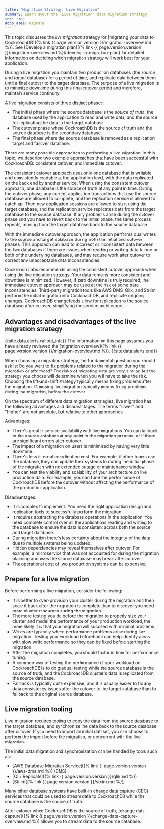 ```yaml
---
title: "Migration Strategy: Live Migration"
summary: Learn about the 'Live Migration' data migration strategy
toc: true
docs_area: migrate
---
```


This topic discusses the *live migration* strategy for [migrating your data to CockroachDB]({% link {{ page.version.version }}/migration-overview.md %}). See [Develop a migration plan]({% link {{ page.version.version }}/migration-overview.md %}#develop-a-migration-plan) for detailed information on deciding which migration strategy will work best for your application.

During a live migration you maintain two production databases (the *source* and *target* database) for a period of time, and replicate data between them until a final cutover to the target database. The purpose of a live migration is to minimize downtime during this final cutover period and therefore, maintain service continuity.

A live migration consists of three distinct phases:

- The initial phase where the source database is the *source of truth*: the database used by the application to read and write data, and the source for replicating the data to the target database.
- The cutover phase where CockroachDB is the source of truth and the source database is the secondary database.
- The final phase where the source database is removed as a replication target and failover database.

There are many possible approaches to performing a live migration. In this topic, we describe two example approaches that have been successful with CockroachDB: consistent cutover, and immediate cutover.

The consistent cutover approach uses only one database that is writable and consistently readable at the application level, with the data replicated on the back end by another service. When using the consistent cutover approach, one database is the source of truth at any point in time. During the cutover phase, any current application transactions that use the source database are allowed to complete, and the replication service is allowed to catch up. Then new application sessions are allowed to start using the target database, and the replication service replicates data from the target database to the source database. If any problems arise during the cutover phase and you have to revert back to the initial phase, the same process repeats, moving from the target database back to the source database.

With the immediate cutover approach, the application performs dual writes to the source and target database during both the initial and cutover phases. This approach can lead to incorrect or inconsistent data between the two databases if there are issues when reading or writing data to one or both of the underlying databases, and may require work after cutover to correct any unacceptable data inconsistencies.

Cockroach Labs recommends using the consistent cutover approach when using the live migration strategy. Your data remains more consistent and downtime is minimized. However, if zero downtime is truly required, the immediate cutover approach may be used at the risk of some data inconsistencies. Third-party migration tools like AWS DMS, Qlik, and Striim perform the initial migration into CockroachDB, and replicate ongoing changes. CockroachDB changefeeds allow for replication to the source database after cutover, simplifying the service architecture.

## Advantages and disadvantages of the live migration strategy

{{site.data.alerts.callout_info}}
The information on this page assumes you have already reviewed the [migration overview]({% link {{ page.version.version }}/migration-overview.md %}).
{{site.data.alerts.end}}

When choosing a migration strategy, the fundamental question you should ask is: Do you want to fix problems related to the migration during the migration or afterward? The risks of migrating data are very similar, but the strategy you choose will determine when you will have to take the risk. Choosing the lift-and-shift strategy typically means fixing problems after the migration. Choosing live migration typically means fixing problems during the migration, before the cutover.

On the spectrum of different data migration strategies, live migration has the following advantages and disadvantages. The terms "lower" and "higher" are not absolute, but relative to other approaches.

Advantages:

- There's greater service availability with live migrations. You can failback to the source database at any point in the migration process, or if there are significant errors after cutover.
- The impact of a migration on users is minimized by having very little downtime.
- There's less internal coordination cost. For example, if other teams use the database, they can update their systems to during the initial phase of the migration with no extended outage or maintenance window.
- You can test the viability and scalability of your architecture on live production data. For example, you can tune the performance of CockroachDB before the cutover without affecting the performance of the production application.

Disadvantages:

- It is complex to implement. You need the right application design and replication tools to successfully perform the migration.
- It requires abstracting the database operations in the application. You need complete control over all the applications reading and writing to the database to ensure the data is consistent across both the source and target database.
- During migration there's less certainty about the integrity of the data due to multiple systems being updated.
- Hidden dependencies may reveal themselves after cutover. For example, a microservice that was not accounted for during the migration planning and uses the source database may break after cutover.
- The operational cost of two production systems can be expensive.

## Prepare for a live migration

Before performing a live migration, consider the following:

- It is better to over-provision your cluster during the migration and then scale it back after the migration is complete than to discover you need more cluster resources during the migration.
- The more testing you do before the migration to properly size your cluster and model the performance of your production workload, the more likely it is that your migration will succeed with minimal problems.
- Writes are typically where performance problems arise during live migration. Testing your workload beforehand can help identify areas with slow write performance so they can be fixed before starting the migration.
- After the migration completes, you should factor in time for performance tuning.
- A common way of testing the performance of your workload on CockroachDB is to do gradual testing while the source database is the source of truth, and the CockroachDB cluster's data is replicated from the source database.
- Fallback is typically quite expensive, and it is usually easier to fix any data consistency issues after the cutover to the target database than to fallback to the original source database.

## Live migration tooling

Live migration requires tooling to copy the data from the source database to the target database, and synchronize the data back to the source database after cutover. If you need to import an initial dataset, you can choose to perform the import before the migration, or concurrent with the live migration.

The initial data migration and synchronization can be handled by tools such as:

- [AWS Database Migration Service]({% link {{ page.version.version }}/aws-dms.md %}) (DMS)
- [Qlik Replicate]({% link {{ page.version.version }}/qlik.md %})
- [Striim({% link {{ page.version.version }}/striim.md %})]

<!-- CRDB migration service -->

Many other database systems have built-in change data capture (CDC) services that could be used to stream data to CockroachDB while the source database is the source of truth.

After cutover when CockroachDB is the source of truth, [change data capture]({% link {{ page.version.version }}/change-data-capture-overview.md %}) allows you to stream data to the source database.
